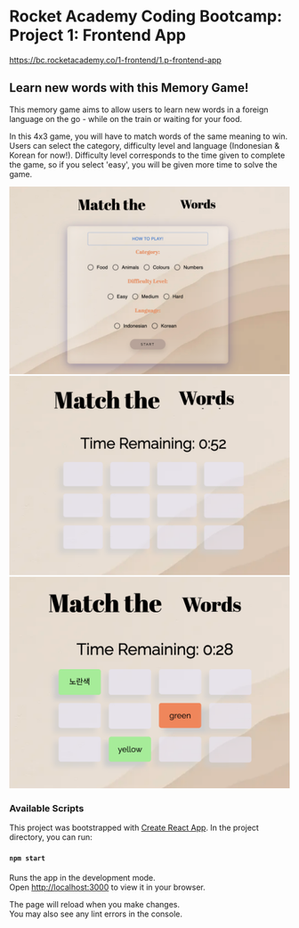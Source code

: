 # Rocket Academy Coding Bootcamp: Project 1: Frontend App
https://bc.rocketacademy.co/1-frontend/1.p-frontend-app

## Learn new words with this Memory Game!
This memory game aims to allow users to learn new words in a foreign language on the go - while on the train or waiting for your food.

In this 4x3 game, you will have to match words of the same meaning to win. Users can select the category, difficulty level and language (Indonesian & Korean for now!). Difficulty level corresponds to the time given to complete the game, so if you select 'easy', you will be given more time to solve the game.

<img src="/src/images/project1-homepage.png" alt="home page" title="Home Page">
<img src="/src/images/project1-gamepage.png" alt="game page" title="Game Page">
<img src="/src/images/project1-gameprogress.png" alt="home page" title="Game Progress Page">

### Available Scripts

This project was bootstrapped with [Create React App](https://github.com/facebook/create-react-app). In the project directory, you can run:

#### `npm start`

Runs the app in the development mode.\
Open [http://localhost:3000](http://localhost:3000) to view it in your browser.

The page will reload when you make changes.\
You may also see any lint errors in the console.
